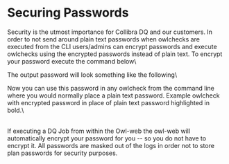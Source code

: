 # Securing Passwords

Security is the utmost importance for Collibra DQ and our customers. In order to not send around plain text passwords when owlchecks are executed from the CLI users/admins can encrypt passwords and execute owlchecks using the encrypted passwords instead of plain text. To encrypt your password execute the command below\\

The output password will look something like the following\\

Now you can use this password in any owlcheck from the command line where you would normally place a plain text password. Example owlcheck with encrypted password in place of plain text password highlighted in bold.\\

\
If executing a DQ Job from within the Owl-web the owl-web will automatically encrypt your password for you -- so you do not have to encrypt it. All passwords are masked out of the logs in order not to store plan passwords for security purposes.
